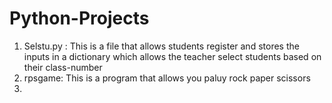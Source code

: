 # Python-Projects
1) Selstu.py : This is a file that allows students register and stores the inputs in a dictionary which allows the teacher select students based on their class-number
2) rpsgame: This is a program that allows you paluy rock paper scissors
3) 
